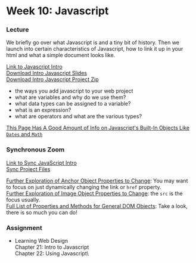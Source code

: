 # Week 10: Javascript

### Lecture

We briefly go over what Javascript is and a tiny bit of history. Then we launch into certain characteristics of Javascript, how to link it up in your html and what a simple document looks like.

[Link to Javascript Intro](https://nyu.zoom.us/rec/play/yb7IK21txHCgqaQMhm4qvip1IZDSlN2Z2kWpoVCm2L1YDv2Rv8DkNM0SXWSaX8J5lFI9XGqUF2KpigwH.Y4A1lTEkf1r2Rd_L)\
[Download Intro Javascript Slides](https://onetimeuser.github.io/intro-web-comp-principles/week-10/Week-10.pdf)\
[Download Intro Javascript Project Zip](https://onetimeuser.github.io/intro-web-comp-principles/week-10/week-10-JS.zip)

- the ways you add javascript to your web project
- what are variables and why do we use them?
- what data types can be assigned to a variable?
- what is an expression?
- what are operators and what are the various types?

[This Page Has A Good Amount of Info on Javascript's Built-In Objects Like `Dates` and `Math`](https://developer.mozilla.org/en-US/docs/Web/JavaScript/Reference/Global_Objects#numbers_and_dates)

### Synchronous Zoom

[Link to Sync JavaScript Intro](https://nyu.zoom.us/rec/play/3DGbgiMwZziMlNnutdgFj8WV4dnCI3apCJ76dB-3H-oSTZGF2loU-5ElVeldkX0L_AVnhJujzguIJ09W.Nf8Kb5oafAL_ploC)\
[Sync Project Files](https://onetimeuser.github.io/intro-web-comp-principles/week-10/week-10-sync.zip)

[Further Exploration of Anchor Object Properties to Change](https://www.w3schools.com/jsref/dom_obj_anchor.asp): You may want to focus on just dynamically changing the link or `href` property.\
[Further Exploration of Image Object Properties to Change](https://www.w3schools.com/jsref/dom_obj_image.asp): the `src` is the focus usually.\
[Full List of Properties and Methods for General DOM Objects](https://www.w3schools.com/jsref/dom_obj_all.asp): Take a look, there is so much you can do!

### Assignment
- Learning Web Design\
    Chapter 21: Intro to Javascript\
    Chapter 22: Using Javascript\
